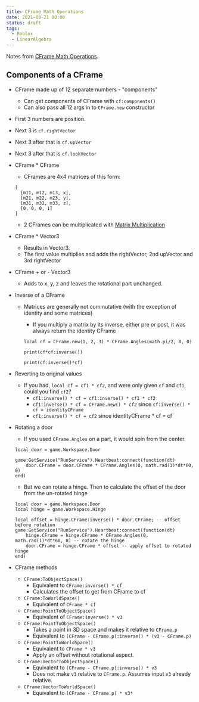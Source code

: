 ```yaml
---
title: CFrame Math Operations
date: 2021-08-21 00:00
status: draft
tags:
  - Roblox
  - LinearAlgebra
---
```


Notes from [CFrame Math Operations](https://developer.roblox.com/en-us/articles/CFrame-Math-Operations).

## Components of a CFrame

* CFrame made up of 12 separate numbers - "components"
    * Can get components of CFrame with `cf:components()`
    * Can also pass all 12 args in to `CFrame.new` constructor
* First 3 numbers are position.
* Next 3 is `cf.rightVector`
* Next 3 after that is `cf.upVector`
* Next 3 after that is `cf.lookVector`
* CFrame * CFrame
    * CFrames are 4x4 matrices of this form:

    ```
    [
      [m11, m12, m13, x],
      [m21, m22, m23, y],
      [m31, m32, m33, z],
      [0, 0, 0, 1]
    ]
    ```

    * 2 CFrames can be multiplicated with [Matrix Multiplication](../../permanent/matrix-multiplication.md)
* CFrame * Vector3
    * Results in Vector3.
    * The first value multiplies and adds the rightVector, 2nd upVector and 3rd rightVector
* CFrame + or - Vector3
    * Adds to x, y, z and leaves the rotational part unchanged.
* Inverse of a CFrame
    * Matrices are generally not commutative (with the exception of identity and some matrices)
        * If you multiply a matrix by its inverse, either pre or post, it was always return the identity CFrame

        ```
        local cf = CFrame.new(1, 2, 3) * CFrame.Angles(math.pi/2, 0, 0)
        
        print(cf*cf:inverse())

        print(cf:inverse()*cf)
        ```

* Reverting to original values
    * If you had, `local cf = cf1 * cf2`, and were only given `cf` and `cf1`, could you find `cf2`?
        * `cf1:inverse() * cf = cf1:inverse() * cf1 * cf2`
        * `cf1:inverse() * cf = CFrame.new() * cf2` since `cf:inverse() * cf = identityCFrame`
        * `cf1:inverse() * cf = cf2` since identityCFrame * cf = cf`
* Rotating a door
    * If you used `CFrame.Angles` on a part, it would spin from the center.

    ```
    local door = game.Workspace.Door

    game:GetService("RunService").Heartbeat:connect(function(dt)
        door.CFrame = door.CFrame * CFrame.Angles(0, math.rad(1)*dt*60, 0)
    end)
    ```

    * But we can rotate a hinge. Then to calculate the offset of the door from the un-rotated hinge

    ```
    local door = game.Workspace.Door
    local hinge = game.Workspace.Hinge

    local offset = hinge.CFrame:inverse() * door.CFrame; -- offset before rotation
    game:GetService("RunService").Heartbeat:connect(function(dt)
        hinge.CFrame = hinge.CFrame * CFrame.Angles(0, math.rad(1)*dt*60, 0) -- rotate the hinge
        door.CFrame = hinge.CFrame * offset -- apply offset to rotated hinge
    end)
    ```

* CFrame methods
    * `CFrame:ToObjectSpace()`
        * Equivalent to `CFrame:inverse() * cf`
        * Calculates the offset to get from CFrame to cf
    * `CFrame:ToWorldSpace()`
        * Equivalent of `CFrame * cf`
    * `CFrame:PointToObjectSpace()`
        * Equivalent of `CFrame:inverse() * v3`
    * `CFrame:PointToObjectSpace()`
        * Takes a point in 3D space and makes it relative to `CFrame.p`
        * Equivalent to `(CFrame - CFrame.p):inverse() * (v3 - CFrame.p)`
    * `CFrame:PointToWorldSpace()`
        * Equivalent to `CFrame * v3`
        * Apply an offset without rotational aspect.
    * `CFrame:VectorToObjectSpace()`
        * Equivalent to `(CFrame - CFrame.p):inverse() * v3`
        * Does not make `v3` relative to `CFrame.p`. Assumes input `v3` already relative.
    * `CFrame:VectorToWorldSpace()`
        * Equivalent to `(CFrame - CFrame.p) * v3*`
